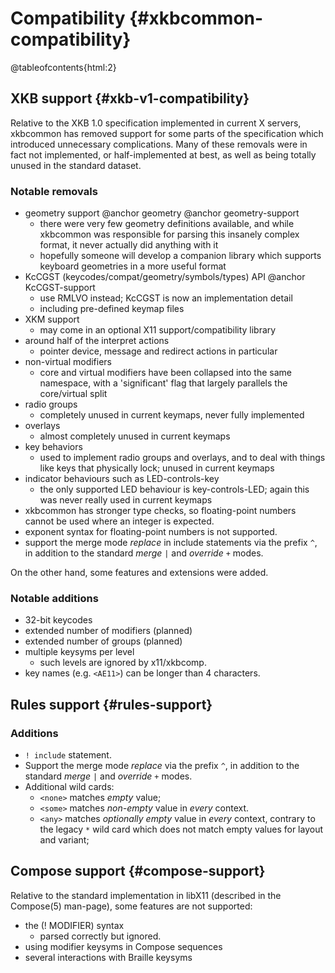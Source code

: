 # Compatibility {#xkbcommon-compatibility}

@tableofcontents{html:2}

## XKB support {#xkb-v1-compatibility}

Relative to the XKB 1.0 specification implemented in current X servers,
xkbcommon has removed support for some parts of the specification which
introduced unnecessary complications.  Many of these removals were in fact
not implemented, or half-implemented at best, as well as being totally
unused in the standard dataset.

### Notable removals

- geometry support @anchor geometry
  @anchor geometry-support
  + there were very few geometry definitions available, and while
    xkbcommon was responsible for parsing this insanely complex format,
    it never actually did anything with it
  + hopefully someone will develop a companion library which supports
    keyboard geometries in a more useful format
- KcCGST (keycodes/compat/geometry/symbols/types) API
  @anchor KcCGST-support
  + use RMLVO instead; KcCGST is now an implementation detail
  + including pre-defined keymap files
- XKM support
  + may come in an optional X11 support/compatibility library
- around half of the interpret actions
  + pointer device, message and redirect actions in particular
- non-virtual modifiers
  + core and virtual modifiers have been collapsed into the same
    namespace, with a 'significant' flag that largely parallels the
    core/virtual split
- radio groups
  + completely unused in current keymaps, never fully implemented
- overlays
  + almost completely unused in current keymaps
- key behaviors
  + used to implement radio groups and overlays, and to deal with things
    like keys that physically lock; unused in current keymaps
- indicator behaviours such as LED-controls-key
  + the only supported LED behaviour is key-controls-LED; again this
    was never really used in current keymaps
- xkbcommon has stronger type checks, so floating-point numbers cannot
  be used where an integer is expected.
- exponent syntax for floating-point numbers is not supported.
- support the merge mode *replace* in include statements via the
  prefix `^`, in addition to the standard *merge* `|` and *override*
  `+` modes.

On the other hand, some features and extensions were added.

### Notable additions

- 32-bit keycodes
- extended number of modifiers (planned)
- extended number of groups (planned)
- multiple keysyms per level
  + such levels are ignored by x11/xkbcomp.
- key names (e.g. `<AE11>`) can be longer than 4 characters.

## Rules support {#rules-support}

### Additions

- `! include` statement.
- Support the merge mode *replace* via the prefix `^`, in addition to
  the standard *merge* `|` and *override* `+` modes.
- Additional wild cards:
  - `<none>` matches *empty* value;
  - `<some>` matches *non-empty* value in *every* context.
  - `<any>` matches *optionally empty* value in *every* context, contrary to the
    legacy `*` wild card which does not match empty values for layout and
    variant;

## Compose support {#compose-support}

Relative to the standard implementation in libX11 (described in the
Compose(5) man-page), some features are not supported:

- the (! MODIFIER) syntax
    + parsed correctly but ignored.
- using modifier keysyms in Compose sequences
- several interactions with Braille keysyms
